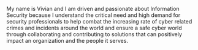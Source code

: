 My name is Vivian and I am driven and passionate about Information Security because I understand the critical need and high demand for security professionals to help combat the increasing rate of cyber related crimes and incidents around the world and ensure a safe cyber world through collaborating and contributing to solutions that can positively impact an organization and the people it serves.
<!---
Vivyanne-cyber/Vivyanne-cyber is a ✨ special ✨ repository because its `README.md` (this file) appears on your GitHub profile.
You can click the Preview link to take a look at your changes.
--->
